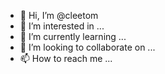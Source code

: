 - 👋 Hi, I’m @cleetom
- 👀 I’m interested in ...
- 🌱 I’m currently learning ...
- 💞️ I’m looking to collaborate on ...
- 📫 How to reach me ...

<!---
cleetom/cleetom is a ✨ special ✨ repository because its `README.md` (this file) appears on your GitHub profile.
You can click the Preview link to take a look at your changes.
--->
